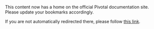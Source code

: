 <meta http-equiv="refresh" content="10; url=http://docs.pivotal.io/tiledev/contacts.html" />

This content now has a home on the official Pivotal documentation site. Please update your bookmarks accordingly.

If you are not automatically redirected there, please follow [this link](http://docs.pivotal.io/tiledev/contacts.html).
